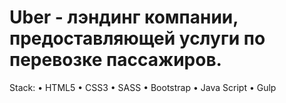 # Uber - лэндинг компании, предоставляющей услуги по перевозке пассажиров.

Stack: • HTML5 • CSS3 • SASS • Bootstrap • Java Script • Gulp





